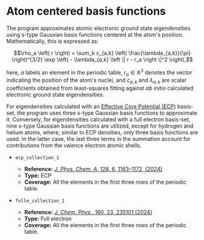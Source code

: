 # Atom centered basis functions
The program approximates atomic electronic ground state eigendensities using s-type Gaussian basis functions centered at the atom's position. Mathematically, this is expressed as:
```math
\rho_a \left( r \right) = \sum_k c_{a,k} \left( \frac{\lambda_{a,k}}{\pi} \right)^{3/2} \exp \left( - \lambda_{a,k} \left \| r - r_a \right \|^2 \right),
```
here, $a$ labels an element in the periodic table, $r_a \in \mathbb{R}^3$ denotes the vector indicating the position of the atom's nuclei, and $c_{a,k}$ and $\lambda_{a,k}$ are scalar coefficients obtained from least-squares fitting against *ab initio* calculated electronic ground state eigendensities.

For eigendensities calculated with an [Effective Core Potential (ECP)](https://manual.q-chem.com/5.3/Ch8.S10.html) basis-set, the program uses three s-type Gaussian basis functions to approximate it. Conversely, for eigendensities calculated with a full electron basis-set, nine s-type Gaussian basis functions are utilized, except for hydrogen and helium atoms, where, similar to ECP densities, only three basis functions are used. In the latter case, the last three terms in the summation account for contributions from the valence electron atomic shells.

 * `ecp_collection_1`
   * **Reference:** [*J. Phys. Chem. A,* 128, 6, 1163–1172, (2024)](https://doi.org/10.1021/acs.jpca.3c06724)
   * **Type:** ECP
   * **Coverage:** All the elements in the first three rows of the periodic table.

 * `fulle_collection_1`
   * **Reference:** [*J. Chem. Phys.*, 160, 23, 235101 (2024)](https://doi.org/10.1063/5.0210949)
   * **Type:** Full electron
   * **Coverage:** All the elements in the first three rows of the periodic table.